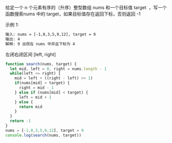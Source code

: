 给定一个 n 个元素有序的（升序）整型数组 nums 和一个目标值 target  ，写一个函数搜索nums 中的 target，如果目标值存在返回下标，否则返回 -1

示例 1:
```txt
输入: nums = [-1,0,3,5,9,12], target = 9
输出: 4
解释: 9 出现在 nums 中并且下标为 4 
```

左闭右闭区间 [left, right]
```js
function search(nums, target) {
  let mid, left = 0, right = nums.length - 1
  while(left <= right) {
    mid = left + ((right - left) >> 1)
    if(nums[mid] > target) {
      right = mid - 1
    } else if (nums[mid] < target) {
      left = mid + 1
    } else {
      return mid
    }
  }
  return -1
}
nums = [-1,0,3,5,9,12], target = 9
console.log(search(nums, target))
```
